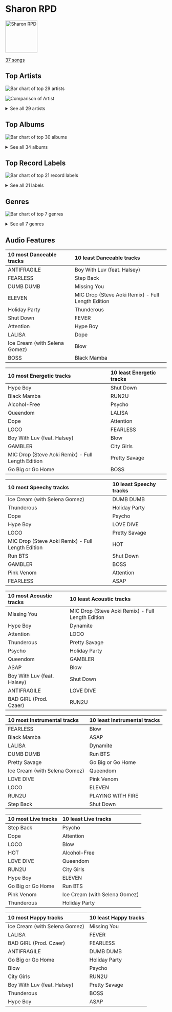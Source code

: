 # Sharon RPD


<img src="https://mosaic.scdn.co/640/ab67616d0000b273830de2e836036f181df598d0ab67616d0000b273af2fda9fb591d43c355c2ac3ab67616d0000b273cc6f76f75551af499b5cd0cbab67616d0000b273da343b21617aac0c57e332bb" alt="Sharon RPD" width="100" />

[37 songs](sharon_rpd_tracks.md)

## Top Artists

![Bar chart of top 29 artists](../images/playlists/sharon_rpd/artists.png)

![Comparison of Artist](../images/playlists/sharon_rpd/artists_comparison.png)


<details>
<summary>See all 29 artists</summary>

|   Number of Tracks | Art                                                                                              | Artist                                 | 🔗                                                           |
|-------------------:|:-------------------------------------------------------------------------------------------------|:---------------------------------------|:------------------------------------------------------------|
|                  5 | <img src="https://i.scdn.co/image/ab6761610000e5ebc9690bc711d04b3d4fd4b87c" alt="" width="50" /> | [BLACKPINK](../artists/blackpink.md)   | [🔗](https://open.spotify.com/artist/41MozSoPIsD1dJM0CLPjZF) |
|                  5 | <img src="https://i.scdn.co/image/ab6761610000e5eb5704a64f34fe29ff73ab56bb" alt="" width="50" /> | [BTS](../artists/bts.md)               | [🔗](https://open.spotify.com/artist/3Nrfpe0tUJi4K4DXYWgMUX) |
|                  2 | <img src="https://i.scdn.co/image/ab6761610000e5eb5b1a291b0a6a689091d54d8b" alt="" width="50" /> | IVE                                    | [🔗](https://open.spotify.com/artist/6RHTUrRF63xao58xh9FXYJ) |
|                  2 | <img src="https://i.scdn.co/image/ab6761610000e5eb99b5a1b1b95a279176ded0e1" alt="" width="50" /> | NewJeans                               | [🔗](https://open.spotify.com/artist/6HvZYsbFfjnjFrWF950C9d) |
|                  2 | <img src="https://i.scdn.co/image/ab6761610000e5ebc5443c5abc130f03b6014845" alt="" width="50" /> | [ENHYPEN](../artists/enhypen.md)       | [🔗](https://open.spotify.com/artist/5t5FqBwTcgKTaWmfEbwQY9) |
|                  2 | <img src="https://i.scdn.co/image/ab6761610000e5ebfb6c0b7b6918dca92be0ed75" alt="" width="50" /> | LE SSERAFIM                            | [🔗](https://open.spotify.com/artist/4SpbR6yFEvexJuaBpgAU5p) |
|                  2 | <img src="https://i.scdn.co/image/ab6761610000e5eb5bf330a57b9dcffd8f7b2c14" alt="" width="50" /> | [Red Velvet](../artists/red_velvet.md) | [🔗](https://open.spotify.com/artist/1z4g3DjTBBZKhvAroFlhOM) |
|                  2 | <img src="https://i.scdn.co/image/ab6761610000e5eb45b2ff69ae6a3caccb776cfa" alt="" width="50" /> | [STAYC](../artists/stayc.md)           | [🔗](https://open.spotify.com/artist/01XYiBYaoMJcNhPokrg0l0) |
|                  1 | <img src="https://i.scdn.co/image/ab6761610000e5eb2be8611f6c6e9174031c64df" alt="" width="50" /> | JEON SOMI                              | [🔗](https://open.spotify.com/artist/7zYj9S9SdIunYCfSm7vzAR) |
|                  1 | <img src="https://i.scdn.co/image/ab6761610000e5ebeb77c85f6012113fcefb38da" alt="" width="50" /> | [SEVENTEEN](../artists/seventeen.md)   | [🔗](https://open.spotify.com/artist/7nqOGRxlXj7N2JYbgNEjYH) |
|                  1 | <img src="https://i.scdn.co/image/ab6761610000e5ebd84fd6ae9ccfc6206ea6711e" alt="" width="50" /> | [TWICE](../artists/twice.md)           | [🔗](https://open.spotify.com/artist/7n2Ycct7Beij7Dj7meI4X0) |
|                  1 | <img src="https://i.scdn.co/image/ab6761610000e5ebe50aa80e0f5869f84f6874d1" alt="" width="50" /> | Chris Brown                            | [🔗](https://open.spotify.com/artist/7bXgB6jMjp9ATFy66eO08Z) |
|                  1 | <img src="https://i.scdn.co/image/ab6761610000e5eb7c4240b7951da248f3404e42" alt="" width="50" /> | Steve Aoki                             | [🔗](https://open.spotify.com/artist/77AiFEVeAVj2ORpC85QVJs) |
|                  1 | <img src="https://i.scdn.co/image/ab6761610000e5ebc6de192c5941f6605bb9c6ad" alt="" width="50" /> | Weeekly                                | [🔗](https://open.spotify.com/artist/73B9bjqS2Z5KLXNGqXf64m) |
|                  1 | <img src="https://i.scdn.co/image/ab6761610000e5ebfbb4dd024df495265bb16c90" alt="" width="50" /> | GOT the beat                           | [🔗](https://open.spotify.com/artist/6uNxlIP5lzPFf0BHuELOuX) |
|                  1 | <img src="https://i.scdn.co/image/ab6761610000e5eb848461f60f0f337dadbf396f" alt="" width="50" /> | [aespa](../artists/aespa.md)           | [🔗](https://open.spotify.com/artist/6YVMFz59CuY7ngCxTxjpxE) |
|                  1 | <img src="https://i.scdn.co/image/ab6761610000e5eb8543b9b2b5d153d37c46606d" alt="" width="50" /> | LISA                                   | [🔗](https://open.spotify.com/artist/5L1lO4eRHmJ7a0Q6csE5cT) |
|                  1 | <img src="https://i.scdn.co/image/ab6761610000e5eb547d2b41c9f2c97318aad0ed" alt="" width="50" /> | Young Thug                             | [🔗](https://open.spotify.com/artist/50co4Is1HCEo8bhOyUWKpn) |
|                  1 | <img src="https://i.scdn.co/image/ab6761610000e5ebd86145072666f72cc5e833d8" alt="" width="50" /> | Monsta X                               | [🔗](https://open.spotify.com/artist/4TnGh5PKbSjpYqpIdlW5nz) |
|                  1 | <img src="https://i.scdn.co/image/ab6761610000e5eb66701ca609176d8fd4a9c4a0" alt="" width="50" /> | NCT                                    | [🔗](https://open.spotify.com/artist/48eO052eSDcn8aTxiv6QaG) |
|                  1 | <img src="https://i.scdn.co/image/ab6761610000e5eb8bd65b0efee10bfa8328c33b" alt="" width="50" /> | NCT U                                  | [🔗](https://open.spotify.com/artist/3paGCCtX1Xr4Gx53mSeZuQ) |
|                  1 | <img src="https://i.scdn.co/image/ab6761610000e5eb0222fa7cba5da5c28ea5d296" alt="" width="50" /> | BTOB                                   | [🔗](https://open.spotify.com/artist/2hcsKca6hCfFMwwdbFvenJ) |
|                  1 | <img src="https://i.scdn.co/image/ab6761610000e5ebc855bded4ab1bd99ef62214a" alt="" width="50" /> | [Stray Kids](../artists/stray_kids.md) | [🔗](https://open.spotify.com/artist/2dIgFjalVxs4ThymZ67YCE) |
|                  1 | <img src="https://i.scdn.co/image/ab6761610000e5eb93c6f21062da1ef012275ff6" alt="" width="50" /> | [CHUNG HA](../artists/chung_ha.md)     | [🔗](https://open.spotify.com/artist/2PSJ6YriU7JsFucxACpU7Y) |
|                  1 | <img src="https://i.scdn.co/image/ab6761610000e5eb8ec4207332def07fec21874d" alt="" width="50" /> | [ITZY](../artists/itzy.md)             | [🔗](https://open.spotify.com/artist/2KC9Qb60EaY0kW4eH68vr3) |
|                  1 | <img src="https://i.scdn.co/image/ab6761610000e5ebd707e1c5177614c4ec95a06c" alt="" width="50" /> | Halsey                                 | [🔗](https://open.spotify.com/artist/26VFTg2z8YR0cCuwLzESi2) |
|                  1 | <img src="https://i.scdn.co/image/ab6761610000e5eb0405e7cc11aecb995703d398" alt="" width="50" /> | Jackson Wang                           | [🔗](https://open.spotify.com/artist/1kfWoWgCugPkyxQP8lkRlY) |
|                  1 | <img src="nan" alt="" width="50" />                                                              | LACHICA                                | [🔗](https://open.spotify.com/artist/0vqjEQRfmE1Sov92UQRJMp) |
|                  1 | <img src="https://i.scdn.co/image/ab6761610000e5eba5205abffd84341e5bace828" alt="" width="50" /> | Selena Gomez                           | [🔗](https://open.spotify.com/artist/0C8ZW7ezQVs4URX5aX7Kqx) |

</details>


## Top Albums

![Bar chart of top 30 albums](../images/playlists/sharon_rpd/albums.png)


<details>
<summary>See all 34 albums</summary>

|   Number of Tracks | Art                                                                                              | Album                                            | 🔗                                                          |
|-------------------:|:-------------------------------------------------------------------------------------------------|:-------------------------------------------------|:-----------------------------------------------------------|
|                  2 | <img src="https://i.scdn.co/image/ab67616d0000b2737dd8f95320e8ef08aa121dfe" alt="" width="50" /> | THE ALBUM                                        | [🔗](https://open.spotify.com/album/71O60S5gIJSIAhdnrDIh3N) |
|                  2 | <img src="https://i.scdn.co/image/ab67616d0000b2739d28fd01859073a3ae6ea209" alt="" width="50" /> | NewJeans 1st EP 'New Jeans'                      | [🔗](https://open.spotify.com/album/1HMLpmZAnNyl9pxvOnTovV) |
|                  2 | <img src="https://i.scdn.co/image/ab67616d0000b2734aeaaeeb0755f1d8a8b51738" alt="" width="50" /> | BORN PINK                                        | [🔗](https://open.spotify.com/album/7jaSNQUBJbvfbZHLNFrV7P) |
|                  1 | <img src="https://i.scdn.co/image/ab67616d0000b273df5022bdf1ac4bf52135c4be" alt="" width="50" /> | ‘The ReVe Festival’ Finale                       | [🔗](https://open.spotify.com/album/3rVtm00UfbuzWOewdm4iYM) |
|                  1 | <img src="https://i.scdn.co/image/ab67616d0000b2738ea860a3e6904b875629d672" alt="" width="50" /> | YOUNG-LUV.COM                                    | [🔗](https://open.spotify.com/album/2xPdgNkM4yIQmP7axJ1T1o) |
|                  1 | <img src="https://i.scdn.co/image/ab67616d0000b273c6dbc63cf145b4ff6bee3322" alt="" width="50" /> | The Most Beautiful Moment in Life: Young Forever | [🔗](https://open.spotify.com/album/1k5bJ8l5oL5xxVBVHjil09) |
|                  1 | <img src="https://i.scdn.co/image/ab67616d0000b273feede28e85bb57807a272a2b" alt="" width="50" /> | Taste of Love                                    | [🔗](https://open.spotify.com/album/00vb6sViDbJLmLLchfbRh4) |
|                  1 | <img src="https://i.scdn.co/image/ab67616d0000b2739d662735fc7d080888bc40b4" alt="" width="50" /> | Street Woman Fighter(SWF) Special                | [🔗](https://open.spotify.com/album/3iW6rZmhiSLNveTOrX26z6) |
|                  1 | <img src="https://i.scdn.co/image/ab67616d0000b273cc6f76f75551af499b5cd0cb" alt="" width="50" /> | Step Back                                        | [🔗](https://open.spotify.com/album/3gwL04bGAX4Kc2D5Wd7NMk) |
|                  1 | <img src="https://i.scdn.co/image/ab67616d0000b27363e0ddbb488d0eeec0e738fc" alt="" width="50" /> | Slime & B                                        | [🔗](https://open.spotify.com/album/7fZKtzZAsfH0kzeTivu5TG) |
|                  1 | <img src="https://i.scdn.co/image/ab67616d0000b273af2fda9fb591d43c355c2ac3" alt="" width="50" /> | STAYDOM                                          | [🔗](https://open.spotify.com/album/71hjsg660uio3Z8bnbB6fS) |
|                  1 | <img src="https://i.scdn.co/image/ab67616d0000b27318a4a215052e9f396864bd73" alt="" width="50" /> | SQUARE TWO                                       | [🔗](https://open.spotify.com/album/2Fna4Tb7fme5aHsNMJtVtp) |
|                  1 | <img src="https://i.scdn.co/image/ab67616d0000b273decd839dd4fef3faf64c5fd5" alt="" width="50" /> | SEVENTEEN 4th Album 'Face the Sun'               | [🔗](https://open.spotify.com/album/4lfFgz2rD1irxf7dZhNJht) |
|                  1 | <img src="https://i.scdn.co/image/ab67616d0000b273830de2e836036f181df598d0" alt="" width="50" /> | Queendom - The 6th Mini Album                    | [🔗](https://open.spotify.com/album/6Pe5LGQgU3mmvuRjFMsACV) |
|                  1 | <img src="https://i.scdn.co/image/ab67616d0000b27317db30ce3f081d6818a8ad49" alt="" width="50" /> | Proof                                            | [🔗](https://open.spotify.com/album/6al2VdKbb6FIz9d7lU7WRB) |
|                  1 | <img src="https://i.scdn.co/image/ab67616d0000b273c412e430ac07b4bf18b424af" alt="" width="50" /> | Play Game : Holiday                              | [🔗](https://open.spotify.com/album/1FDlvA1PdZujiEhbXihIPJ) |
|                  1 | <img src="https://i.scdn.co/image/ab67616d0000b27303b313cdf98d61d141645f11" alt="" width="50" /> | One of a Kind                                    | [🔗](https://open.spotify.com/album/2Zuovdo5g1RhfbHniwZ8yI) |
|                  1 | <img src="https://i.scdn.co/image/ab67616d0000b2731843897a2a72dd5036bbb1fc" alt="" width="50" /> | NOEASY                                           | [🔗](https://open.spotify.com/album/558tpdCejjVQNFAumRAeQj) |
|                  1 | <img src="https://i.scdn.co/image/ab67616d0000b273b1d944dd406d5b0e461ad155" alt="" width="50" /> | NCT 2018 EMPATHY                                 | [🔗](https://open.spotify.com/album/3KAJvo62RNQEtXwIyB5rzX) |
|                  1 | <img src="https://i.scdn.co/image/ab67616d0000b27318d0ed4f969b376893f9a38f" alt="" width="50" /> | MAP OF THE SOUL : PERSONA                        | [🔗](https://open.spotify.com/album/2KqlAl1Kl5fZvbFgJ0qFB6) |
|                  1 | <img src="https://i.scdn.co/image/ab67616d0000b273ed10325dc317f32df83990b9" alt="" width="50" /> | MAGIC MAN                                        | [🔗](https://open.spotify.com/album/2VZ4og2ZbwyTQ3X1rbgCe1) |
|                  1 | <img src="https://i.scdn.co/image/ab67616d0000b2733825e6d4d02e4b4c0cec7e1d" alt="" width="50" /> | Love Yourself 結 'Answer'                         | [🔗](https://open.spotify.com/album/43wFM1HquliY3iwKWzPN4y) |
|                  1 | <img src="https://i.scdn.co/image/ab67616d0000b2739016f58cc49e6473e1207093" alt="" width="50" /> | LOVE DIVE                                        | [🔗](https://open.spotify.com/album/1AFVTHHm7kKoQ6Rgb25x3p) |
|                  1 | <img src="https://i.scdn.co/image/ab67616d0000b273330f11fb125bb80b760f9e19" alt="" width="50" /> | LALISA                                           | [🔗](https://open.spotify.com/album/66OYt73mqan1hWa78BhfPd) |
|                  1 | <img src="https://i.scdn.co/image/ab67616d0000b2739030184114911536d5f77555" alt="" width="50" /> | FEARLESS                                         | [🔗](https://open.spotify.com/album/4Mc7WwYH41hgUWeKX25Sot) |
|                  1 | <img src="https://i.scdn.co/image/ab67616d0000b273da343b21617aac0c57e332bb" alt="" width="50" /> | ELEVEN                                           | [🔗](https://open.spotify.com/album/1XMYvsHRt52sMi6wittWqI) |
|                  1 | <img src="https://i.scdn.co/image/ab67616d0000b273fddc804f96cdd6a7de9bcc09" alt="" width="50" /> | DUMB DUMB                                        | [🔗](https://open.spotify.com/album/24sFioeGsPtxa5fD6VzL8b) |
|                  1 | <img src="https://i.scdn.co/image/ab67616d0000b2736772cf096be8acc1df092519" alt="" width="50" /> | DIMENSION : DILEMMA                              | [🔗](https://open.spotify.com/album/5jGRqioNCSWZGBl3QmyuFI) |
|                  1 | <img src="https://i.scdn.co/image/ab67616d0000b273a0df2d59f0ae9426cba3eb36" alt="" width="50" /> | CRAZY IN LOVE                                    | [🔗](https://open.spotify.com/album/4U7rGOkJgtxs27H9L93Xli) |
|                  1 | <img src="https://i.scdn.co/image/ab67616d0000b27317477a7434c66ac5548b6ab7" alt="" width="50" /> | Brother Act.                                     | [🔗](https://open.spotify.com/album/3oXEVu3gwToJRkE2xAW44a) |
|                  1 | <img src="https://i.scdn.co/image/ab67616d0000b2736f248f7695eb544a3a1955c5" alt="" width="50" /> | Black Mamba                                      | [🔗](https://open.spotify.com/album/3syEYrKIsgxaZMB5t1dVG7) |
|                  1 | <img src="https://i.scdn.co/image/ab67616d0000b273714e56679ab196354e2e443e" alt="" width="50" /> | BORDER : CARNIVAL                                | [🔗](https://open.spotify.com/album/4LGYBcRsteiXjcPD4QQvxv) |
|                  1 | <img src="https://i.scdn.co/image/ab67616d0000b273c07d5d2fdc02ae252fcd07e5" alt="" width="50" /> | BE                                               | [🔗](https://open.spotify.com/album/6nYfHQnvkvOTNHnOhDT3sr) |
|                  1 | <img src="https://i.scdn.co/image/ab67616d0000b273a991995542d50a691b9ae5be" alt="" width="50" /> | ANTIFRAGILE                                      | [🔗](https://open.spotify.com/album/3u0ggfmK0vjuHMNdUbtaa9) |

</details>


## Top Record Labels

![Bar chart of top 21 record labels](../images/playlists/sharon_rpd/labels.png)


<details>
<summary>See all 21 labels</summary>

|   Number of Tracks | Label                                                                 |
|-------------------:|:----------------------------------------------------------------------|
|                  6 | [YG Entertainment](../labels/yg_entertainment.md)                     |
|                  6 | [Interscope](../labels/interscope.md)                                 |
|                  5 | [SM Entertainment](../labels/sm_entertainment.md)                     |
|                  5 | [BIGHIT MUSIC](../labels/bighit_music.md)                             |
|                  3 | [Starship Entertainment](../labels/starship_entertainment.md)         |
|                  3 | [Republic Records](../labels/republic_records.md)                     |
|                  2 | [SOURCE MUSIC](../labels/source_music.md)                             |
|                  2 | [High Up Entertainment](../labels/high_up_entertainment.md)           |
|                  2 | [BELIFT LAB](../labels/belift_lab.md)                                 |
|                  2 | [ADOR](../labels/ador.md)                                             |
|                  1 | [Warner Records](../labels/warner_records.md)                         |
|                  1 | [THE BLACK LABEL](../labels/the_black_label.md)                       |
|                  1 | [TEAM WANG records](../labels/team_wang_records.md)                   |
|                  1 | [RCA Records Label](../labels/rca_records_label.md)                   |
|                  1 | [PLEDIS Entertainment](../labels/pledis_entertainment.md)             |
|                  1 | [PLAY M ENTERTAINMENT CORP.](../labels/play_m_entertainment_corp_.md) |
|                  1 | [Genie Music Corporation](../labels/genie_music_corporation.md)       |
|                  1 | [Chris Brown Entertainment](../labels/chris_brown_entertainment.md)   |
|                  1 | [CUBE ENTERTAINMENT](../labels/cube_entertainment.md)                 |
|                  1 | [88rising Music](../labels/88rising_music.md)                         |
|                  1 | [300 Entertainment](../labels/300_entertainment.md)                   |

</details>


## Genres

![Bar chart of top 7 genres](../images/playlists/sharon_rpd/genres.png)


<details>
<summary>See all 7 genres</summary>

|   Number of Tracks | Genre                                             |
|-------------------:|:--------------------------------------------------|
|                 26 | [k-pop](../genres/k_pop.md)                       |
|                 16 | [k-pop girl group](../genres/k_pop_girl_group.md) |
|                 12 | [k-pop boy group](../genres/k_pop_boy_group.md)   |
|                  2 | anime                                             |
|                  1 | [r&b](../genres/r_b.md)                           |
|                  1 | [pop](../genres/pop.md)                           |
|                  1 | [dance pop](../genres/dance_pop.md)               |

</details>


## Audio Features

| 10 most Danceable tracks      | 10 least Danceable tracks                         |
|:------------------------------|:--------------------------------------------------|
| ANTIFRAGILE                   | Boy With Luv (feat. Halsey)                       |
| FEARLESS                      | Step Back                                         |
| DUMB DUMB                     | Missing You                                       |
| ELEVEN                        | MIC Drop (Steve Aoki Remix) - Full Length Edition |
| Holiday Party                 | Thunderous                                        |
| Shut Down                     | FEVER                                             |
| Attention                     | Hype Boy                                          |
| LALISA                        | Dope                                              |
| Ice Cream (with Selena Gomez) | Blow                                              |
| BOSS                          | Black Mamba                                       |

| 10 most Energetic tracks                          | 10 least Energetic tracks   |
|:--------------------------------------------------|:----------------------------|
| Hype Boy                                          | Shut Down                   |
| Black Mamba                                       | RUN2U                       |
| Alcohol-Free                                      | Psycho                      |
| Queendom                                          | LALISA                      |
| Dope                                              | Attention                   |
| LOCO                                              | FEARLESS                    |
| Boy With Luv (feat. Halsey)                       | Blow                        |
| GAMBLER                                           | City Girls                  |
| MIC Drop (Steve Aoki Remix) - Full Length Edition | Pretty Savage               |
| Go Big or Go Home                                 | BOSS                        |

| 10 most Speechy tracks                            | 10 least Speechy tracks   |
|:--------------------------------------------------|:--------------------------|
| Ice Cream (with Selena Gomez)                     | DUMB DUMB                 |
| Thunderous                                        | Holiday Party             |
| Dope                                              | Psycho                    |
| Hype Boy                                          | LOVE DIVE                 |
| LOCO                                              | Pretty Savage             |
| MIC Drop (Steve Aoki Remix) - Full Length Edition | HOT                       |
| Run BTS                                           | Shut Down                 |
| GAMBLER                                           | BOSS                      |
| Pink Venom                                        | Attention                 |
| FEARLESS                                          | ASAP                      |

| 10 most Acoustic tracks     | 10 least Acoustic tracks                          |
|:----------------------------|:--------------------------------------------------|
| Missing You                 | MIC Drop (Steve Aoki Remix) - Full Length Edition |
| Hype Boy                    | Dynamite                                          |
| Attention                   | LOCO                                              |
| Thunderous                  | Pretty Savage                                     |
| Psycho                      | Holiday Party                                     |
| Queendom                    | GAMBLER                                           |
| ASAP                        | Blow                                              |
| Boy With Luv (feat. Halsey) | Shut Down                                         |
| ANTIFRAGILE                 | LOVE DIVE                                         |
| BAD GIRL (Prod. Czaer)      | RUN2U                                             |

| 10 most Instrumental tracks   | 10 least Instrumental tracks   |
|:------------------------------|:-------------------------------|
| FEARLESS                      | Blow                           |
| Black Mamba                   | ASAP                           |
| LALISA                        | Dynamite                       |
| DUMB DUMB                     | Run BTS                        |
| Pretty Savage                 | Go Big or Go Home              |
| Ice Cream (with Selena Gomez) | Queendom                       |
| LOVE DIVE                     | Pink Venom                     |
| LOCO                          | ELEVEN                         |
| RUN2U                         | PLAYING WITH FIRE              |
| Step Back                     | Shut Down                      |

| 10 most Live tracks   | 10 least Live tracks          |
|:----------------------|:------------------------------|
| Step Back             | Psycho                        |
| Dope                  | Attention                     |
| LOCO                  | Blow                          |
| HOT                   | Alcohol-Free                  |
| LOVE DIVE             | Queendom                      |
| RUN2U                 | City Girls                    |
| Hype Boy              | ELEVEN                        |
| Go Big or Go Home     | Run BTS                       |
| Pink Venom            | Ice Cream (with Selena Gomez) |
| Thunderous            | Holiday Party                 |

| 10 most Happy tracks          | 10 least Happy tracks   |
|:------------------------------|:------------------------|
| Ice Cream (with Selena Gomez) | Missing You             |
| LALISA                        | FEVER                   |
| BAD GIRL (Prod. Czaer)        | FEARLESS                |
| ANTIFRAGILE                   | DUMB DUMB               |
| Go Big or Go Home             | Holiday Party           |
| Blow                          | Psycho                  |
| City Girls                    | RUN2U                   |
| Boy With Luv (feat. Halsey)   | Pretty Savage           |
| Thunderous                    | BOSS                    |
| Hype Boy                      | ASAP                    |
